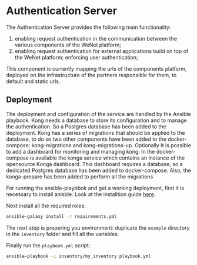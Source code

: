 # Authentication Server

The Authentication Server provides the following main functionality:

1. enabling request authentication in the communication between the various components of the WeNet platform; 
2. enabling request authentication for external applications build on top of the WeNet platform; 
enforcing user authentication;

This component is currently mapping the urls of the components platform, deployed on the infrastructure of the partners responsible for them, to default and static urls.


## Deployment

The deployment and configuration of the service are handled by the Ansible playbook. Kong needs a database to store its configuration and to manage the authentication. So a Postgres database has been added to the deployment. Kong has a series of migrations that should be applied to the database, to do so two other components have been added to the docker-compose: kong-migrations and kong-migrations-up. 
Optionally It is possible to add a dashboard for monitoring and managing kong. In the docker-compose is available the konga service which contains an instance of the opensource Konga dashboard. This dashboard requires a database, so a dedicated Postgres database has been added to docker-compose. Also, the konga-prepare has been added to perform all the migrations 

For running the ansible-playbbok and get a working deployment, first it is necessary to install anisble. Look at the installtion guide [here](https://docs.ansible.com/ansible/latest/installation_guide/intro_installation.html).


Next install all the required roles:

```sh
ansible-galaxy install -r requirements.yml
```

The next step is prepering you environment: duplicate the `example` directory in the `inventory` folder and fill all the variables.

Finally run the `playbook.yml` script:

```sh
ansible-playbook -i inventory/my_inventory playbook.yml
```